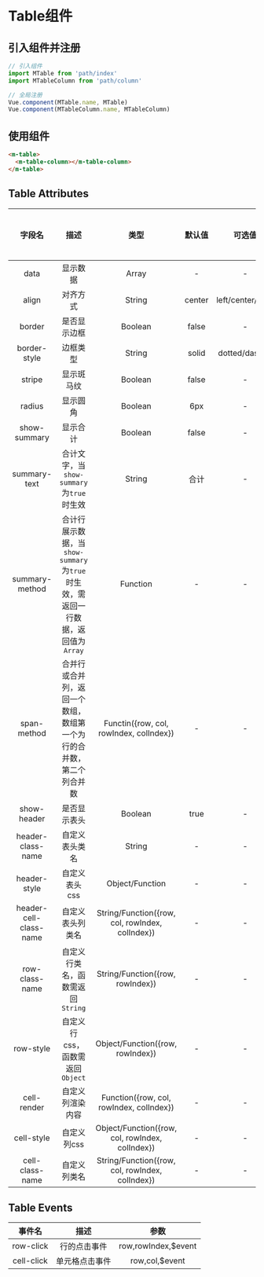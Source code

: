 # Table组件

## 引入组件并注册

```js
// 引入组件
import MTable from 'path/index'
import MTableColumn from 'path/column'

// 全局注册
Vue.component(MTable.name, MTable)
Vue.component(MTableColumn.name, MTableColumn)
```

## 使用组件

```html
<m-table>
  <m-table-column></m-table-column>
</m-table>
```

## Table Attributes

字段名|描述|类型|默认值|可选值|是否必填
:-:|:-:|:-:|:-:|:-:|:-:
data|显示数据|Array|-|-|Y
align|对齐方式|String|center|left/center/right|N
border|是否显示边框|Boolean|false|-|N
border-style|边框类型|String|solid|dotted/dashed|N
stripe|显示斑马纹|Boolean|false|-|N
radius|显示圆角|Boolean|6px|-|N
show-summary|显示合计|Boolean|false|-|N
summary-text|合计文字，当`show-summary`为`true`时生效|String|合计|-|N
summary-method|合计行展示数据，当`show-summary`为`true`时生效，需返回一行数据，返回值为`Array`|Function|-|-|N
span-method|合并行或合并列，返回一个数组，数组第一个为行的合并数，第二个列合并数|Functin({row, col, rowIndex, colIndex})|-|-|N
show-header|是否显示表头|Boolean|true|-|N
header-class-name|自定义表头类名|String|-|-|N
header-style|自定义表头css|Object/Function|-|-|N
header-cell-class-name|自定义表头列类名|String/Function({row, col, rowIndex, colIndex})|-|-|N
row-class-name|自定义行类名，函数需返回`String`|String/Function({row, rowIndex})|-|-|N
row-style|自定义行css，函数需返回`Object`|Object/Function({row, rowIndex})|-|-|N
cell-render|自定义列渲染内容|Function({row, col, rowIndex, colIndex})|-|-|N
cell-style|自定义列css|Object/Function({row, col, rowIndex, colIndex})|-|-|N
cell-class-name|自定义列类名|String/Function({row, col, rowIndex, colIndex})|-|-|N

## Table Events

事件名|描述|参数
:-:|:-:|:-:
row-click|行的点击事件|row,rowIndex,$event
cell-click|单元格点击事件|row,col,$event
